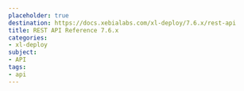 ```yaml
---
placeholder: true
destination: https://docs.xebialabs.com/xl-deploy/7.6.x/rest-api
title: REST API Reference 7.6.x
categories:
- xl-deploy
subject:
- API
tags:
- api
---
```

